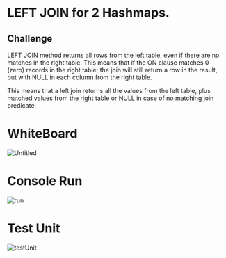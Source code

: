 <h1>LEFT JOIN for 2 Hashmaps.</h1>

## Challenge

LEFT JOIN method returns all rows from the left table, even if there are no matches in the right table. This means that if the ON clause matches 0 (zero) records in the right table; the join will still return a row in the result, but with NULL in each column from the right table.  


This means that a left join returns all the values from the left table, plus matched values from the right table or NULL in case of no matching join predicate. 

# WhiteBoard
![Untitled](https://github.com/bashar-27/Algo-And-DataStructure/assets/83985765/b591476b-b047-434e-80be-efc37dd1133c)

# Console Run 

![run](https://github.com/bashar-27/Algo-And-DataStructure/assets/83985765/5b5fd6b5-2385-4ade-9f10-1b8bd8f32075)

# Test Unit

![testUnit](https://github.com/bashar-27/Algo-And-DataStructure/assets/83985765/ee2927eb-2681-4e3f-977c-e1d48689aeb1)
